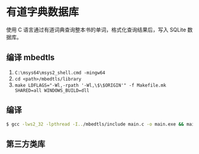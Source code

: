 # 有道字典数据库

使用 C 语言通过有道词典查询整本书的单词，格式化查询结果后，写入 SQLite 数据库。

## 编译 mbedtls

1. `C:\msys64\msys2_shell.cmd -mingw64`
2. `cd <path>/mbedtls/library`
3. `make LDFLAGS="-Wl,-rpath '-Wl,\$\$ORIGIN'" -f Makefile.mk SHARED=all WINDOWS_BUILD=dll`

## 编译

```sh
$ gcc -lws2_32 -lpthread -I../mbedtls/include main.c -o main.exe && main.exe
```

## 第三方类库

